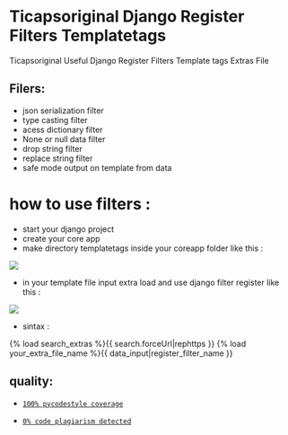 # Ticapsoriginal Django Register Filters Templatetags
Ticapsoriginal Useful Django Register Filters Template tags Extras File

## Filers:

* json serialization filter
* type casting filter
* acess dictionary filter
* None or null data filter
* drop string filter
* replace string filter
* safe mode output on template from data

# how to use filters :

* start your django project 
* create your core app 
* make directory templatetags inside your coreapp folder like this :

![](https://ticapsoriginal.com/static/register1.png)

* in your template file input extra load and use django filter register like this :

![](https://ticapsoriginal.com/static/register2.png)

* sintax : 

{% load search_extras %}{{ search.forceUrl|rephttps }}
{% load your_extra_file_name %}{{ data_input|register_filter_name }}


## quality:
* [`100% pycodestyle coverage`](https://pypi.org/project/pycodestyle/)

* [`0% code plagiarism detected`](https://github.com/blingenf/copydetect)
